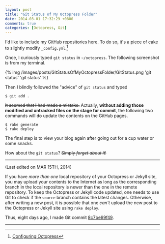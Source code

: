```yaml
---
layout: post
title: "Git Status of My Octopress Folder"
date: 2014-03-01 17:32:29 +0800
comments: true
categories: [Octopress, Git]
---
```


I'd like to include my GitHub repositories here.  To do so, it's a
piece of cake to slightly modify `_config.yml`.[^config_octopress]

Once, I curiously typed `git status` in `~/octopress`.  The following
screenshot is from my terminal.

{% img /images/posts/GitStatusOfMyOctopressFolder/GitStatus.png 'git status' 'git status' %}

Then I blindly followed the "advice" of `git status` and typed

<pre class="cli"><code class="ubuntu_gnome_terminal">$ git add .</code></pre>

<del>It seemed that I had made a mistake.</del>  Actually, **without
adding those modified and untracked files on the stage for commit**,
the following two commands will <del>do</del> update the contents on
the GitHub pages.

<pre class="cli"><code class="ubuntu_gnome_terminal">$ rake generate
$ rake deploy
</code></pre>

The final step is to view your blog again after going out for a cup
water or some snacks.

How about the `git status`?  <del>Simply *forget about it*!</del>

---

(Last edited on MAR 15TH, 2014)

If you have *more than one* local repository of your Octopress or
Jekyll site, you may upload your contents to the Internet as long as
the corresponding branch in the local repository is newer than the one
in the remote repository.  To keep the Octopress or Jekyll code
updated, one needs to use Git to check if the `source` branch contains
the latest changes.  Otherwise, after writing a new post, it is
possible that one *can't* upload the new post to the Octopress or
Jekyll site using `rake deploy`.

Thus, eight days ago, I made Git commit
[8c7be99f49](https://github.com/VincentTam/vincenttam.github.io/commit/8c7be99f49e0aee10ae74a7ee360e02bab5649c2).

----

[^config_octopress]: [Configuring Octopress](http://octopress.org/docs/configuring/)

<!-- vim:set tw=70 wrap spell: -->
